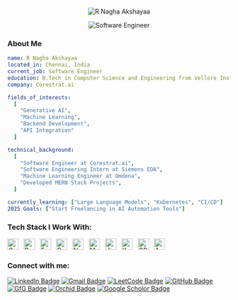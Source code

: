 <br><br><br><br><br><br><br><br>

<p align="center">
  <img src="https://readme-typing-svg.herokuapp.com?font=Merriweather&size=48&duration=2500&pause=99999&color=7AE2CF&center=true&vCenter=true&width=1000&height=50&lines=R+Nagha+Akshayaa" alt="R Nagha Akshayaa" />
</p>


<p align="center">
  <img src="https://readme-typing-svg.herokuapp.com?font=Jetbrains+Mono&size=22&duration=2500&pause=250&color=077A7D&center=true&vCenter=true&width=1000&height=50&lines=Backend+Engineer;Building+Scalable+Systems;Innovating+with+AI-Powered+Automation" alt="Software Engineer" />
</p>

### About Me
```yaml
name: R Nagha Akshayaa
located_in: Chennai, India
current_job: Software Engineer
education: B.Tech in Computer Science and Engineering from Vellore Institute of Technology (GPA: 9.24/10)
company: Corestrat.ai

fields_of_interests:
  [
    "Generative AI",
    "Machine Learning",
    "Backend Development",
    "API Integration"
  ]

technical_background:
  [
    "Software Engineer at Corestrat.ai",
    "Software Engineering Intern at Siemens EDA",
    "Machine Learning Engineer at Omdena",
    "Developed MERN Stack Projects",
  ]

currently_learning: ["Large Language Models", "Kubernetes", "CI/CD"]
2025 Goals: ["Start Freelancing in AI Automation Tools"]
```

### Tech Stack I Work With:
[<img src="https://img.shields.io/badge/Golang-000000?logo=go&logoColor=00ADD8" alt="Go logo" title="Golang" height="25" />](#)
&nbsp;
[<img src="https://img.shields.io/badge/Python-000000?logo=python&logoColor=3776AB" alt="Python logo" title="Python" height="25" />](#)
&nbsp;
[<img src="https://img.shields.io/badge/FastAPI-000000?logo=fastapi&logoColor=009688" alt="FastAPI logo" title="FastAPI" height="25" />](#)
&nbsp;
[<img src="https://img.shields.io/badge/ReactJS-000000?logo=react&logoColor=61DAFB" alt="ReactJS logo" title="ReactJS" height="25" />](#)
&nbsp;
[<img src="https://img.shields.io/badge/Node.js-000000?logo=node.js&logoColor=339933" alt="Node.js logo" title="Node.js" height="25" />](#)
&nbsp;
[<img src="https://img.shields.io/badge/MongoDB-000000?logo=mongodb&logoColor=47A248" alt="MongoDB logo" title="MongoDB" height="25" />](#)
&nbsp;
[<img src="https://img.shields.io/badge/Jira-000000?logo=jira&logoColor=0052CC" alt="Jira logo" title="Jira" height="25" />](#)
&nbsp;
[<img src="https://img.shields.io/badge/Kafka-000000?logo=apache-kafka&logoColor=white" alt="Kafka logo" title="Kafka" height="25" />](#)
&nbsp;
[<img src="https://img.shields.io/badge/GPT-000000?logo=openai&logoColor=F0F0F0" alt="GPT logo" title="GPT" height="25" />](#)
&nbsp;
[<img src="https://img.shields.io/badge/Microsoft%20Azure-000000?logo=microsoftazure&logoColor=white" alt="Azure logo" title="Azure" height="25" />](#)


### Connect with me:
[![LinkedIn Badge](https://img.shields.io/badge/-LinkedIn-0A66C2?style=flat&logo=linkedin&logoColor=white"&link=https://www.linkedin.com/in/nagha-akshayaa/)](https://www.linkedin.com/in/nagha-akshayaa/)
[![Gmail Badge](https://img.shields.io/badge/-naghaakshayaa@gmail.com-c14438?style=flat-square&logo=Gmail&logoColor=white&link=mailto:naghaakshayaa@gmail.com)](mailto:naghaakshayaa@gmail.com)
[![LeetCode Badge](https://img.shields.io/badge/-LeetCode-FFA116?style=flat-square&logo=LeetCode&logoColor=white&link=https://leetcode.com/u/R_NAGHA_AKSHAYAA/)](https://leetcode.com/u/R_NAGHA_AKSHAYAA/)
[![GitHub Badge](https://img.shields.io/badge/-NAGHA--AKSHAYAA-black?style=flat-square&logo=github&logoColor=white&link=https://github.com/NAGHA-AKSHAYAA)](https://github.com/NAGHA-AKSHAYAA)
[![GfG Badge](https://img.shields.io/badge/-GeeksforGeeks-2F8D46?style=flat-square&logo=GeeksforGeeks&logoColor=white&link=https://www.geeksforgeeks.org/user/naghaakshayaa/)](https://www.geeksforgeeks.org/user/naghaakshayaa/)
[![Orchid Badge](https://img.shields.io/badge/-ORCID-A6CE39?style=flat&logo=orcid&logoColor=white)](https://orcid.org/0009-0005-1485-4749)
[![Google Scholor Badge](https://img.shields.io/badge/-Google%20Scholar-4285F4?style=flat&logo=googlescholar&logoColor=white)](https://scholar.google.com/citationshl=en&user=3OxA6j8AAAAJ)




